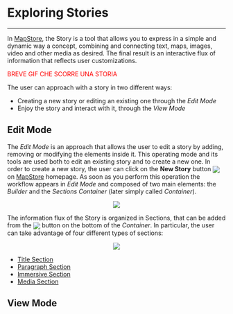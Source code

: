 # Exploring Stories
**********************

In [MapStore](https://mapstore.geo-solutions.it/mapstore/#/), the Story is a tool that allows you to express in a simple and dynamic way a concept, combining and connecting text, maps, images, video and other media as desired. The final result is an interactive flux of information that reflects user customizations.

<span style="color:red">BREVE GIF CHE SCORRE UNA STORIA</span>

The user can approach with a story in two different ways:

* Creating a new story or editing an existing one through the *Edit Mode*
* Enjoy the story and interact with it, through the *View Mode*

## Edit Mode

The *Edit Mode* is an approach that allows the user to edit a story by adding, removing or modifying the elements inside it. This operating mode and its tools are used both to edit an existing story and to create a new one. In order to create a new story, the user can click on the **New Story** button <img src="../img/button/new-story.jpg" style="max-width:30px" valign="middle"/> on [MapStore](https://mapstore.geo-solutions.it/mapstore/#/) homepage. As soon as you perform this operation the workflow appears in *Edit Mode* and composed of two main elements: the *Builder* and the *Sections Container* (later simply called *Container*).

<p style="text-align:center;"><img src="../img/exploring-stories/story-workspace.jpg" style="max-width:700px;"/></p>

The information flux of the Story is organized in Sections, that can be added from the <img src="../img/button/add-section.jpg" style="max-width:30px" valign="middle"/> button on the bottom of the *Container*. In particular, the user can take advantage of four different types of sections:

<p style="text-align:center;"><img src="../img/exploring-stories/sections.jpg" style="max-width:700px;"/></p>

* [Title Section](title-section.md)
* [Paragraph Section](paragraph-section.md)
* [Immersive Section](immersive-section.md)
* [Media Section](media-section.md)

## View Mode

